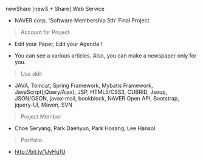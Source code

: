 newShare [newS + Share] Web Service

- NAVER corp. 'Software Membership 5th' Final Project

> Account for Project 

- Edit your Paper, Edit your Agenda !

- You can see a various articles. Also, you can make a newspaper only for you. 

> Use skill

- JAVA, Tomcat, Spring Framework, Mybatis Framework, JavaScript(jQuery/Ajax), JSP, HTML5/CSS3, CUBRID, Jsoup, JSON/GSON, javax-mail, bookblock, NAVER Open API, Bootstrap, jquery-UI, Maven, SVN

> Project Member 

- Choe Seryang, Park Daehyun, Park Hosang, Lee Hansol

> Portfolio

- http://bit.ly/1JyHg1U
